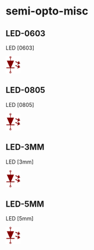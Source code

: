 # semi-opto-misc

## LED-0603
LED [0603]

![LED-0603__1__1](/images/_semi__LED__1__1.png?raw=true) 

## LED-0805
LED [0805]

![LED-0805__1__1](/images/_semi__LED__1__1.png?raw=true) 

## LED-3MM
LED [3mm]

![LED-3MM__1__1](/images/_semi__LED__1__1.png?raw=true) 

## LED-5MM
LED [5mm]

![LED-5MM__1__1](/images/_semi__LED__1__1.png?raw=true) 

